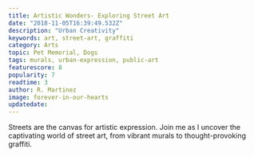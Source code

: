 ```yaml
---
title: Artistic Wonders- Exploring Street Art
date: "2018-11-05T16:39:49.532Z"
description: "Urban Creativity"
keywords: art, street-art, graffiti
category: Arts
topic: Pet Memorial, Dogs
tags: murals, urban-expression, public-art
featurescore: 8
popularity: 7
readtime: 3
author: R. Martinez
image: forever-in-our-hearts
updatedate:
---
```


Streets are the canvas for artistic expression. Join me as I uncover the captivating world of street art, from vibrant murals to thought-provoking graffiti.

